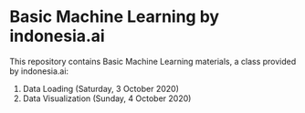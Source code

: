 # Basic Machine Learning by indonesia.ai
This repository contains Basic Machine Learning materials, a class provided by indonesia.ai:

01. Data Loading (Saturday, 3 October 2020)
02. Data Visualization (Sunday, 4 October 2020)
